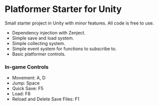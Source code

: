 # Platformer Starter for Unity 
Small starter project in Unity with minor features. 
All code is free to use.  

* Dependency injection with Zenject.
* Simple save and load system.
* Simple collecting system. 
* Simple event system for functions to subscribe to.
* Basic platformer controls.

### In-game Controls 
* Movement: A, D
* Jump: Space
* Quick Save: F5
* Load: F8
* Reload and Delete Save Files: F1
